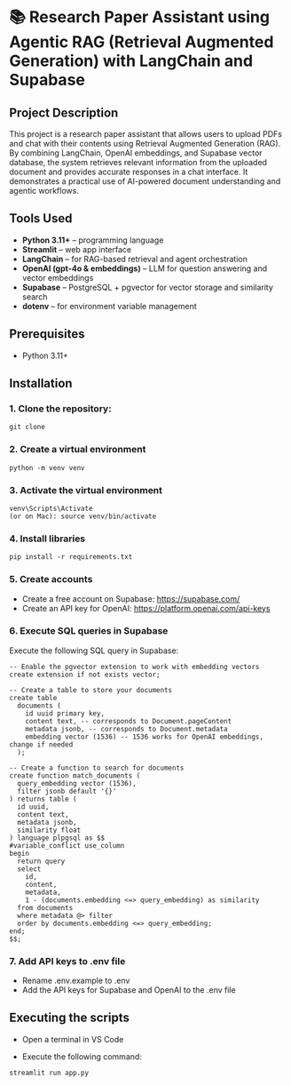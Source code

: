 <h1>📚 Research Paper Assistant using Agentic RAG (Retrieval Augmented Generation) with LangChain and Supabase</h1>

<h2>Project Description</h2>
<p>This project is a research paper assistant that allows users to upload PDFs and chat with their contents using Retrieval Augmented Generation (RAG). By combining LangChain, OpenAI embeddings, and Supabase vector database, the system retrieves relevant information from the uploaded document and provides accurate responses in a chat interface. It demonstrates a practical use of AI-powered document understanding and agentic workflows.</p>

<h2>Tools Used</h2>
<ul>
  <li><strong>Python 3.11+</strong> – programming language</li>
  <li><strong>Streamlit</strong> – web app interface</li>
  <li><strong>LangChain</strong> – for RAG-based retrieval and agent orchestration</li>
  <li><strong>OpenAI (gpt-4o & embeddings)</strong> – LLM for question answering and vector embeddings</li>
  <li><strong>Supabase</strong> – PostgreSQL + pgvector for vector storage and similarity search</li>
  <li><strong>dotenv</strong> – for environment variable management</li>
</ul>

<h2>Prerequisites</h2>
<ul>
  <li>Python 3.11+</li>
</ul>

<h2>Installation</h2>
<h3>1. Clone the repository:</h3>

```
git clone
```

<h3>2. Create a virtual environment</h3>

```
python -m venv venv
```

<h3>3. Activate the virtual environment</h3>

```
venv\Scripts\Activate
(or on Mac): source venv/bin/activate
```

<h3>4. Install libraries</h3>

```
pip install -r requirements.txt
```

<h3>5. Create accounts</h3>

- Create a free account on Supabase: https://supabase.com/
- Create an API key for OpenAI: https://platform.openai.com/api-keys

<h3>6. Execute SQL queries in Supabase</h3>

Execute the following SQL query in Supabase:

```
-- Enable the pgvector extension to work with embedding vectors
create extension if not exists vector;

-- Create a table to store your documents
create table
  documents (
    id uuid primary key,
    content text, -- corresponds to Document.pageContent
    metadata jsonb, -- corresponds to Document.metadata
    embedding vector (1536) -- 1536 works for OpenAI embeddings, change if needed
  );

-- Create a function to search for documents
create function match_documents (
  query_embedding vector (1536),
  filter jsonb default '{}'
) returns table (
  id uuid,
  content text,
  metadata jsonb,
  similarity float
) language plpgsql as $$
#variable_conflict use_column
begin
  return query
  select
    id,
    content,
    metadata,
    1 - (documents.embedding <=> query_embedding) as similarity
  from documents
  where metadata @> filter
  order by documents.embedding <=> query_embedding;
end;
$$;
```

<h3>7. Add API keys to .env file</h3>

- Rename .env.example to .env
- Add the API keys for Supabase and OpenAI to the .env file

<h2>Executing the scripts</h2>

- Open a terminal in VS Code

- Execute the following command:

```
streamlit run app.py
```
